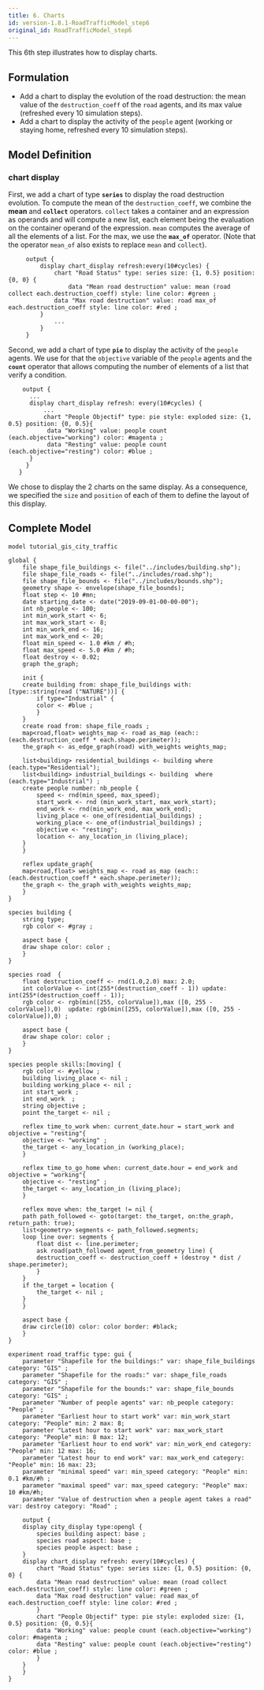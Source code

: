 ```yaml
---
title: 6. Charts
id: version-1.8.1-RoadTrafficModel_step6
original_id: RoadTrafficModel_step6
---
```



This 6th step illustrates how to display charts.


## Formulation

* Add a chart to display the evolution of the road destruction: the mean value of the `destruction_coeff` of the `road` agents, and its max value (refreshed every 10 simulation steps).
* Add a chart to display the activity of the `people` agent (working or staying home, refreshed every 10 simulation steps).


## Model Definition

### chart display

First, we add a chart of type **`series`** to display the road destruction evolution. To compute the mean of the `destruction_coeff`, we combine the **mean** and **`collect`** operators. `collect` takes a container and an expression as operands and will compute a new list, each element being the evaluation on the container operand of the expression. `mean` computes the average of all the elements of a list. For the max, we use the **`max_of`** operator. (Note that the operator `mean_of` also exists to replace `mean` and `collect`).

```
     output {
         display chart_display refresh:every(10#cycles) {
             chart "Road Status" type: series size: {1, 0.5} position: {0, 0} {
                 data "Mean road destruction" value: mean (road collect each.destruction_coeff) style: line color: #green ;
	         data "Max road destruction" value: road max_of each.destruction_coeff style: line color: #red ;
	     }
             ...
         }
     }
```

Second, we add a chart of type **`pie`** to display the activity of the `people` agents. We use for that the `objective` variable of the `people` agents and the **`count`** operator that allows computing the number of elements of a list that verify a condition.

```
    output {
      ...
      display chart_display refresh: every(10#cycles) {
          ...
          chart "People Objectif" type: pie style: exploded size: {1, 0.5} position: {0, 0.5}{
	       data "Working" value: people count (each.objective="working") color: #magenta ;
	       data "Resting" value: people count (each.objective="resting") color: #blue ;
	  }
     }
   }
```

We chose to display the 2 charts on the same display. As a consequence, we specified the `size` and `position` of each of them to define the layout of this display.



## Complete Model

```
model tutorial_gis_city_traffic

global {
    file shape_file_buildings <- file("../includes/building.shp");
    file shape_file_roads <- file("../includes/road.shp");
    file shape_file_bounds <- file("../includes/bounds.shp");
    geometry shape <- envelope(shape_file_bounds);
    float step <- 10 #mn;
    date starting_date <- date("2019-09-01-00-00-00");	
    int nb_people <- 100;
    int min_work_start <- 6;
    int max_work_start <- 8;
    int min_work_end <- 16; 
    int max_work_end <- 20; 
    float min_speed <- 1.0 #km / #h;
    float max_speed <- 5.0 #km / #h; 
    float destroy <- 0.02;
    graph the_graph;
	
    init {
	create building from: shape_file_buildings with: [type::string(read ("NATURE"))] {
	    if type="Industrial" {
		color <- #blue ;
	    }
	}
	create road from: shape_file_roads ;
	map<road,float> weights_map <- road as_map (each:: (each.destruction_coeff * each.shape.perimeter));
	the_graph <- as_edge_graph(road) with_weights weights_map;	
		
	list<building> residential_buildings <- building where (each.type="Residential");
	list<building> industrial_buildings <- building  where (each.type="Industrial") ;
	create people number: nb_people {
	    speed <- rnd(min_speed, max_speed);
	    start_work <- rnd (min_work_start, max_work_start);
	    end_work <- rnd(min_work_end, max_work_end);
	    living_place <- one_of(residential_buildings) ;
	    working_place <- one_of(industrial_buildings) ;
	    objective <- "resting";
	    location <- any_location_in (living_place); 
	}
    }
	
    reflex update_graph{
	map<road,float> weights_map <- road as_map (each:: (each.destruction_coeff * each.shape.perimeter));
	the_graph <- the_graph with_weights weights_map;
    }
}

species building {
    string type; 
    rgb color <- #gray ;
	
    aspect base {
	draw shape color: color ;
    }
}

species road  {
    float destruction_coeff <- rnd(1.0,2.0) max: 2.0;
    int colorValue <- int(255*(destruction_coeff - 1)) update: int(255*(destruction_coeff - 1));
    rgb color <- rgb(min([255, colorValue]),max ([0, 255 - colorValue]),0)  update: rgb(min([255, colorValue]),max ([0, 255 - colorValue]),0) ;
	
    aspect base {
	draw shape color: color ;
    }
}

species people skills:[moving] {
    rgb color <- #yellow ;
    building living_place <- nil ;
    building working_place <- nil ;
    int start_work ;
    int end_work  ;
    string objective ; 
    point the_target <- nil ;
		
    reflex time_to_work when: current_date.hour = start_work and objective = "resting"{
	objective <- "working" ;
	the_target <- any_location_in (working_place);
    }
		
    reflex time_to_go_home when: current_date.hour = end_work and objective = "working"{
	objective <- "resting" ;
	the_target <- any_location_in (living_place); 
    } 
	 
    reflex move when: the_target != nil {
	path path_followed <- goto(target: the_target, on:the_graph, return_path: true);
	list<geometry> segments <- path_followed.segments;
	loop line over: segments {
	    float dist <- line.perimeter;
	    ask road(path_followed agent_from_geometry line) { 
		destruction_coeff <- destruction_coeff + (destroy * dist / shape.perimeter);
	    }
	}
	if the_target = location {
	    the_target <- nil ;
	}
    }
	
    aspect base {
	draw circle(10) color: color border: #black;
    }
}

experiment road_traffic type: gui {
    parameter "Shapefile for the buildings:" var: shape_file_buildings category: "GIS" ;
    parameter "Shapefile for the roads:" var: shape_file_roads category: "GIS" ;
    parameter "Shapefile for the bounds:" var: shape_file_bounds category: "GIS" ;
    parameter "Number of people agents" var: nb_people category: "People" ;
    parameter "Earliest hour to start work" var: min_work_start category: "People" min: 2 max: 8;
    parameter "Latest hour to start work" var: max_work_start category: "People" min: 8 max: 12;
    parameter "Earliest hour to end work" var: min_work_end category: "People" min: 12 max: 16;
    parameter "Latest hour to end work" var: max_work_end category: "People" min: 16 max: 23;
    parameter "minimal speed" var: min_speed category: "People" min: 0.1 #km/#h ;
    parameter "maximal speed" var: max_speed category: "People" max: 10 #km/#h;
    parameter "Value of destruction when a people agent takes a road" var: destroy category: "Road" ;
	
    output {
	display city_display type:opengl {
	    species building aspect: base ;
	    species road aspect: base ;
	    species people aspect: base ;
	}
	display chart_display refresh: every(10#cycles) { 
	    chart "Road Status" type: series size: {1, 0.5} position: {0, 0} {
		data "Mean road destruction" value: mean (road collect each.destruction_coeff) style: line color: #green ;
		data "Max road destruction" value: road max_of each.destruction_coeff style: line color: #red ;
	    }
	    chart "People Objectif" type: pie style: exploded size: {1, 0.5} position: {0, 0.5}{
		data "Working" value: people count (each.objective="working") color: #magenta ;
		data "Resting" value: people count (each.objective="resting") color: #blue ;
	    }
	}
    }
}
```
